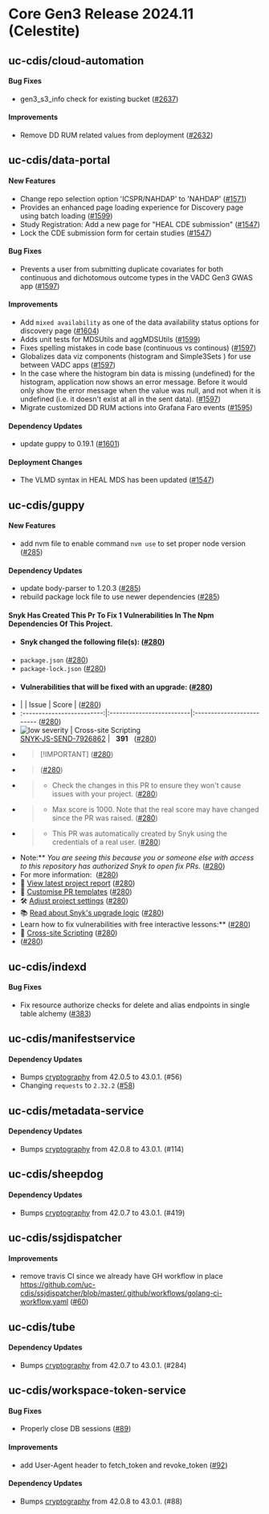 # Core Gen3 Release 2024.11 (Celestite)
## uc-cdis/cloud-automation

#### Bug Fixes
  - gen3_s3_info check for existing bucket ([#2637](https://github.com/uc-cdis/cloud-automation/pull/2637)) 

#### Improvements
  - Remove DD RUM related values from deployment ([#2632](https://github.com/uc-cdis/cloud-automation/pull/2632)) 

## uc-cdis/data-portal

#### New Features
  - Change repo selection option 'ICSPR/NAHDAP' to 'NAHDAP' ([#1571](https://github.com/uc-cdis/data-portal/pull/1571)) 
  - Provides an enhanced page loading experience for Discovery page using batch 
    loading ([#1599](https://github.com/uc-cdis/data-portal/pull/1599))
  - Study Registration: Add a new page for "HEAL CDE submission" ([#1547](https://github.com/uc-cdis/data-portal/pull/1547)) 
  - Lock the CDE submission form for certain studies ([#1547](https://github.com/uc-cdis/data-portal/pull/1547)) 

#### Bug Fixes
  - Prevents a user from submitting duplicate covariates for both continuous 
    and dichotomous outcome types in the VADC Gen3 GWAS app ([#1597](https://github.com/uc-cdis/data-portal/pull/1597)) 

#### Improvements
  - Add `mixed availability` as one of the data availability status options for 
    discovery page ([#1604](https://github.com/uc-cdis/data-portal/pull/1604))
  - Adds unit tests for MDSUtils and aggMDSUtils ([#1599](https://github.com/uc-cdis/data-portal/pull/1599)) 
  - Fixes spelling mistakes in code base (continuous vs continous) ([#1597](https://github.com/uc-cdis/data-portal/pull/1597)) 
  - Globalizes data viz components (histogram and Simple3Sets ) for use between 
    VADC apps ([#1597](https://github.com/uc-cdis/data-portal/pull/1597))
  - In the case where the histogram bin data is missing (undefined) for the 
    histogram, application now shows an error message. Before it would only 
    show the error message when the value was null, and not when it is 
    undefined (i.e. it doesn't exist at all in the sent data). ([#1597](https://github.com/uc-cdis/data-portal/pull/1597)) 
  - Migrate customized DD RUM actions into Grafana Faro events ([#1595](https://github.com/uc-cdis/data-portal/pull/1595)) 

#### Dependency Updates
  - update guppy to 0.19.1 ([#1601](https://github.com/uc-cdis/data-portal/pull/1601)) 

#### Deployment Changes
  - The VLMD syntax in HEAL MDS has been updated ([#1547](https://github.com/uc-cdis/data-portal/pull/1547)) 

## uc-cdis/guppy

#### New Features
  - add nvm file to enable command `nvm use` to set proper node version ([#285](https://github.com/uc-cdis/guppy/pull/285)) 

#### Dependency Updates
  - update body-parser to 1.20.3 ([#285](https://github.com/uc-cdis/guppy/pull/285)) 
  - rebuild package lock file to use newer dependencies ([#285](https://github.com/uc-cdis/guppy/pull/285)) 

#### Snyk Has Created This Pr To Fix 1 Vulnerabilities In The Npm Dependencies Of This Project.
  - #### Snyk changed the following file(s): ([#280](https://github.com/uc-cdis/guppy/pull/280)) 
  - `package.json` ([#280](https://github.com/uc-cdis/guppy/pull/280))
  - `package-lock.json` ([#280](https://github.com/uc-cdis/guppy/pull/280))
  - #### Vulnerabilities that will be fixed with an upgrade: ([#280](https://github.com/uc-cdis/guppy/pull/280)) 
  - |  | Issue | Score | ([#280](https://github.com/uc-cdis/guppy/pull/280))
  - :-------------------------:|:-------------------------|:-------------------------
    ([#280](https://github.com/uc-cdis/guppy/pull/280))
  - ![low 
    severity](https://res.cloudinary.com/snyk/image/upload/w_20,h_20/v1561977819/icon/l.png
    'low severity') | Cross-site Scripting 
    <br/>[SNYK-JS-SEND-7926862](https://snyk.io/vuln/SNYK-JS-SEND-7926862) | 
    &nbsp;&nbsp;**391**&nbsp;&nbsp; ([#280](https://github.com/uc-cdis/guppy/pull/280)) 
  - > [!IMPORTANT] ([#280](https://github.com/uc-cdis/guppy/pull/280))
  - > ([#280](https://github.com/uc-cdis/guppy/pull/280))
  - > - Check the changes in this PR to ensure they won't cause issues with 
    your project. ([#280](https://github.com/uc-cdis/guppy/pull/280))
  - > - Max score is 1000. Note that the real score may have changed since the 
    PR was raised. ([#280](https://github.com/uc-cdis/guppy/pull/280))
  - > - This PR was automatically created by Snyk using the credentials of a 
    real user. ([#280](https://github.com/uc-cdis/guppy/pull/280))
  - Note:** _You are seeing this because you or someone else with access to 
    this repository has authorized Snyk to open fix PRs._ ([#280](https://github.com/uc-cdis/guppy/pull/280)) 
  - For more information: <img 
    src="https://api.segment.io/v1/pixel/track?data=eyJ3cml0ZUtleSI6InJyWmxZcEdHY2RyTHZsb0lYd0dUcVg4WkFRTnNCOUEwIiwiYW5vbnltb3VzSWQiOiI1ZTM4ODdkNS05MWFhLTQxMzItYWIzYi01ODEzNDFkODQ0NjciLCJldmVudCI6IlBSIHZpZXdlZCIsInByb3BlcnRpZXMiOnsicHJJZCI6IjVlMzg4N2Q1LTkxYWEtNDEzMi1hYjNiLTU4MTM0MWQ4NDQ2NyJ9fQ=="
    width="0" height="0"/> ([#280](https://github.com/uc-cdis/guppy/pull/280))
  - 🧐 [View latest project 
    report](https://app.snyk.io/org/binamb-81n/project/0f7f7e80-9104-42d5-a3b7-6da0f05b9f5c?utm_source&#x3D;github&amp;utm_medium&#x3D;referral&amp;page&#x3D;fix-pr)
    ([#280](https://github.com/uc-cdis/guppy/pull/280))
  - 📜 [Customise PR 
    templates](https://docs.snyk.io/scan-using-snyk/pull-requests/snyk-fix-pull-or-merge-requests/customize-pr-templates)
    ([#280](https://github.com/uc-cdis/guppy/pull/280))
  - 🛠 [Adjust project 
    settings](https://app.snyk.io/org/binamb-81n/project/0f7f7e80-9104-42d5-a3b7-6da0f05b9f5c?utm_source&#x3D;github&amp;utm_medium&#x3D;referral&amp;page&#x3D;fix-pr/settings)
    ([#280](https://github.com/uc-cdis/guppy/pull/280))
  - 📚 [Read about Snyk's upgrade 
    logic](https://support.snyk.io/hc/en-us/articles/360003891078-Snyk-patches-to-fix-vulnerabilities)
    ([#280](https://github.com/uc-cdis/guppy/pull/280))
  - Learn how to fix vulnerabilities with free interactive lessons:** ([#280](https://github.com/uc-cdis/guppy/pull/280)) 
  - 🦉 [Cross-site 
    Scripting](https://learn.snyk.io/lesson/dom-based-xss/?loc&#x3D;fix-pr) 
    ([#280](https://github.com/uc-cdis/guppy/pull/280))
  - [//]: # 
    'snyk:metadata:{"customTemplate":{"variablesUsed":[],"fieldsUsed":[]},"dependencies":[{"name":"express","from":"4.19.2","to":"4.21.0"}],"env":"prod","issuesToFix":[{"exploit_maturity":"No
    Known 
    Exploit","id":"SNYK-JS-SEND-7926862","priority_score":391,"priority_score_factors":[{"type":"freshness","label":true,"score":71},{"type":"fixability","label":true,"score":214},{"type":"cvssScore","label":"2.1","score":105},{"type":"scoreVersion","label":"v1","score":1}],"severity":"low","title":"Cross-site
    Scripting"}],"prId":"5e3887d5-91aa-4132-ab3b-581341d84467","prPublicId":"5e3887d5-91aa-4132-ab3b-581341d84467","packageManager":"npm","priorityScoreList":[391],"projectPublicId":"0f7f7e80-9104-42d5-a3b7-6da0f05b9f5c","projectUrl":"https://app.snyk.io/org/binamb-81n/project/0f7f7e80-9104-42d5-a3b7-6da0f05b9f5c?utm_source=github&utm_medium=referral&page=fix-pr","prType":"fix","templateFieldSources":{"branchName":"default","commitMessage":"default","description":"default","title":"default"},"templateVariants":["updated-fix-title","priorityScore"],"type":"auto","upgrade":["SNYK-JS-SEND-7926862"],"vulns":["SNYK-JS-SEND-7926862"],"patch":[],"isBreakingChange":false,"remediationStrategy":"vuln"}'
    ([#280](https://github.com/uc-cdis/guppy/pull/280))

## uc-cdis/indexd

#### Bug Fixes
  - Fix resource authorize checks for delete and alias endpoints in single 
    table alchemy ([#383](https://github.com/uc-cdis/indexd/pull/383))

## uc-cdis/manifestservice

#### Dependency Updates
  - Bumps [cryptography](https://github.com/pyca/cryptography) from 42.0.5 to 
    43.0.1. (#56)
  - Changing `requests` to `2.32.2` ([#58](https://github.com/uc-cdis/manifestservice/pull/58)) 

## uc-cdis/metadata-service

#### Dependency Updates
  - Bumps [cryptography](https://github.com/pyca/cryptography) from 42.0.8 to 
    43.0.1. (#114)

## uc-cdis/sheepdog

#### Dependency Updates
  - Bumps [cryptography](https://github.com/pyca/cryptography) from 42.0.7 to 
    43.0.1. (#419)

## uc-cdis/ssjdispatcher

#### Improvements
  - remove travis CI since we already have GH workflow in place 
    https://github.com/uc-cdis/ssjdispatcher/blob/master/.github/workflows/golang-ci-workflow.yaml
    ([#60](https://github.com/uc-cdis/ssjdispatcher/pull/60))

## uc-cdis/tube

#### Dependency Updates
  - Bumps [cryptography](https://github.com/pyca/cryptography) from 42.0.7 to 
    43.0.1. (#284)

## uc-cdis/workspace-token-service

#### Bug Fixes
  - Properly close DB sessions ([#89](https://github.com/uc-cdis/workspace-token-service/pull/89)) 

#### Improvements
  - add User-Agent header to fetch_token and revoke_token ([#92](https://github.com/uc-cdis/workspace-token-service/pull/92)) 

#### Dependency Updates
  - Bumps [cryptography](https://github.com/pyca/cryptography) from 42.0.8 to 
    43.0.1. (#88)

